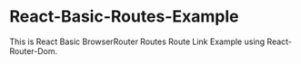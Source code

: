 # React-Basic-Routes-Example
This is React Basic BrowserRouter Routes Route Link Example using React-Router-Dom.
